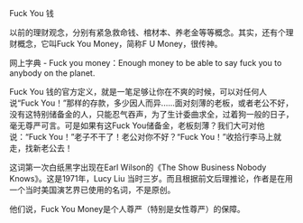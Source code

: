 Fuck You 钱

以前的理财观念，分别有紧急救命钱、棺材本、养老金等等概念。其实，还有个理财概念，它叫Fuck You Money，简称F U Money，很传神。

网上字典 - Fuck you money：Enough money to be able to say fuck you to anybody on the planet. 

Fuck You 钱的官方定义，就是一笔足够让你在不爽的时候，可以对任何人说“Fuck You！”那样的存款，多少因人而异......面对刻薄的老板，或者老公不好，没有这特别储备金的人，只能忍气吞声，为了生计委曲求全，过着狗一般的日子，毫无尊严可言。可是如果有这Fuck You储备金，老板刻薄？我们大可对他说：“Fuck You！”老子不干了！老公对你不好？“Fuck You！”收拾行李马上就走，找新老公去！

这词第一次白纸黑字出现在Earl Wilson的《The Show Business Nobody Knows》。这是1971年，Lucy Liu 当时三岁。而且根据前文后理推论，作者是在用一个当时美国演艺界已使用的名词，不是原创。

他们说，Fuck You Money是个人尊严（特别是女性尊严）的保障。

